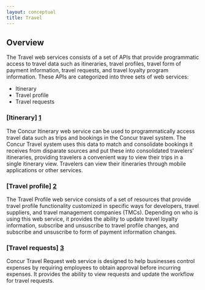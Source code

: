 ```yaml
---
layout: conceptual
title: Travel
---
```


## Overview

The Travel web services consists of a set of APIs that provide programmatic access to travel data such as itineraries, travel profiles, travel form of payment information, travel requests, and travel loyalty program information. These APIs are categorized into three sets of web services:

* Itinerary
* Travel profile
* Travel requests


### [Itinerary] [1]

The Concur Itinerary web service can be used to programmatically access travel data such as trips and bookings in the Concur travel system. The Concur Travel system uses this data to match and consolidate bookings it receives from disparate sources and put these into consolidated travelers’ itineraries, providing travelers a convenient way to view their trips in a single itinerary view. Travelers can view their itineraries through mobile applications or other services.

### [Travel profile] [2]

The Travel Profile web service consists of a set of resources that provide travel profile functionality customized in specific ways for developers, travel suppliers, and travel management companies (TMCs). Depending on who is using this web service, it provides the ability to update travel loyalty information, subscribe and unsuscribe to travel profile changes, and subscribe and unsuscribe to form of payment information changes.

### [Travel requests] [3]

Concur Travel Request web service is designed to help businesses control expenses by requiring employees to obtain approval before incurring expenses. It provides the ability to view requests and update the workflow for travel requests.


[1]: http://concur.github.io/developer.concur.com/api-reference/travel/itinerary
[2]: http://concur.github.io/developer.concur.com/api-reference/travel/travel-profile
[3]: http://concur.github.io/developer.concur.com/api-reference/travel/travel-request
